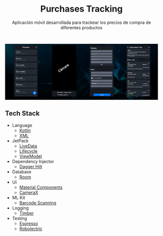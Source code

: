 <h1 align="center">Purchases Tracking</h1>

<p align="center">  
Aplicación móvil desarrollada para trackear los precios de compra de diferentes productos
</p>
</br>

![](screens.png)

## Tech Stack

- Language
  - [Kotlin](https://developer.android.com/kotlin)
  - [XML](https://developer.android.com/guide/topics/ui/declaring-layout?hl=es-419)
- JetPack
  - [LiveData](https://developer.android.com/topic/libraries/architecture/livedata)
  - [Lifecycle](https://developer.android.com/topic/libraries/architecture/lifecycle)
  - [ViewModel](https://developer.android.com/topic/libraries/architecture/viewmodel)
- Dependency Injector
  - [Dagger Hilt](https://dagger.dev/hilt)
- Database
  - [Room](https://developer.android.com/training/data-storage/room)
- UI
  - [Material Components](https://github.com/material-components/material-components-android)
  - [CameraX](https://developer.android.com/training/camerax)
- ML Kit
  - [Barcode Scanning](https://developers.google.com/ml-kit/vision/barcode-scanning)
- Logging
  - [Timber](https://github.com/JakeWharton/timber)
- Testing
  - [Espresso](https://developer.android.com/training/testing/espresso)
  - [Robolectric](http://robolectric.org/)
